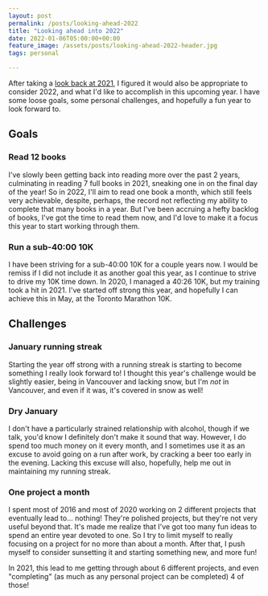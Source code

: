 ```yaml
---
layout: post
permalink: /posts/looking-ahead-2022
title: "Looking ahead into 2022"
date: 2022-01-06T05:00:00+00:00
feature_image: /assets/posts/looking-ahead-2022-header.jpg
tags: personal

---
```


After taking a [look back at 2021](/posts/2021-review), I figured it would also be appropriate to consider 2022, and what I'd like to accomplish in this upcoming year. I have some loose goals, some personal challenges, and hopefully a fun year to look forward to.

## Goals

### Read 12 books

I've slowly been getting back into reading more over the past 2 years, culminating in reading 7 full books in 2021, sneaking one in on the final day of the year! So in 2022, I'll aim to read one book a month, which still feels very achievable, despite, perhaps, the record not reflecting my ability to complete that many books in a year. But I've been accruing a hefty backlog of books, I've got the time to read them now, and I'd love to make it a focus this year to start working through them.

### Run a sub-40:00 10K

I have been striving for a sub-40:00 10K for a couple years now. I would be remiss if I did not include it as another goal this year, as I continue to strive to drive my 10K time down. In 2020, I managed a 40:26 10K, but my training took a hit in 2021. I've started off strong this year, and hopefully I can achieve this in May, at the Toronto Marathon 10K.

## Challenges

### January running streak

Starting the year off strong with a running streak is starting to become something I really look forward to! I thought this year's challenge would be slightly easier, being in Vancouver and lacking snow, but I'm _not_ in Vancouver, and even if it was, it's covered in snow as well!

### Dry January

I don't have a particularly strained relationship with alcohol, though if we talk, you'd know I definitely don't make it sound that way. However, I do spend too much money on it every month, and I sometimes use it as an excuse to avoid going on a run after work, by cracking a beer too early in the evening. Lacking this excuse will also, hopefully, help me out in maintaining my running streak.

### One project a month

I spent most of 2016 and most of 2020 working on 2 different projects that eventually lead to... nothing! They're polished projects, but they're not very useful beyond that. It's made me realize that I've got too many fun ideas to spend an entire year devoted to one. So I try to limit myself to really focusing on a project for no more than about a month. After that, I push myself to consider sunsetting it and starting something new, and more fun!

In 2021, this lead to me getting through about 6 different projects, and even "completing" (as much as any personal project can be completed) 4 of those!
